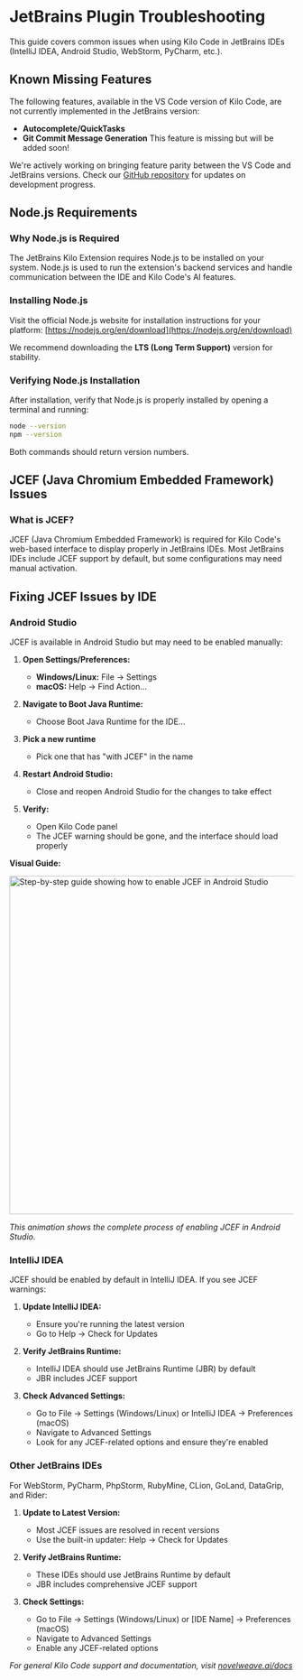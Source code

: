 # JetBrains Plugin Troubleshooting

This guide covers common issues when using Kilo Code in JetBrains IDEs (IntelliJ IDEA, Android Studio, WebStorm, PyCharm, etc.).

## Known Missing Features

The following features, available in the VS Code version of Kilo Code, are not currently implemented in the JetBrains version:

- **Autocomplete/QuickTasks**
- **Git Commit Message Generation** This feature is missing but will be added soon!

We're actively working on bringing feature parity between the VS Code and JetBrains versions. Check our [GitHub repository](https://github.com/Kilo-Org/novelweave) for updates on development progress.

## Node.js Requirements

### Why Node.js is Required

The JetBrains Kilo Extension requires Node.js to be installed on your system. Node.js is used to run the extension's backend services and handle communication between the IDE and Kilo Code's AI features.

### Installing Node.js

Visit the official Node.js website for installation instructions for your platform: [https://nodejs.org/en/download](https://nodejs.org/en/download)

We recommend downloading the **LTS (Long Term Support)** version for stability.

### Verifying Node.js Installation

After installation, verify that Node.js is properly installed by opening a terminal and running:

```bash
node --version
npm --version
```

Both commands should return version numbers.

## JCEF (Java Chromium Embedded Framework) Issues

### What is JCEF?

JCEF (Java Chromium Embedded Framework) is required for Kilo Code's web-based interface to display properly in JetBrains IDEs. Most JetBrains IDEs include JCEF support by default, but some configurations may need manual activation.

## Fixing JCEF Issues by IDE

### Android Studio

JCEF is available in Android Studio but may need to be enabled manually:

1. **Open Settings/Preferences:**

    - **Windows/Linux:** File → Settings
    - **macOS:** Help → Find Action...

2. **Navigate to Boot Java Runtime:**

    - Choose Boot Java Runtime for the IDE...

3. **Pick a new runtime**

    - Pick one that has "with JCEF" in the name

4. **Restart Android Studio:**

    - Close and reopen Android Studio for the changes to take effect

5. **Verify:**
    - Open Kilo Code panel
    - The JCEF warning should be gone, and the interface should load properly

**Visual Guide:**

<img src="/docs/img/jetbrains/android-studio-jcef-enable.gif" alt="Step-by-step guide showing how to enable JCEF in Android Studio" width="600" />

_This animation shows the complete process of enabling JCEF in Android Studio._

### IntelliJ IDEA

JCEF should be enabled by default in IntelliJ IDEA. If you see JCEF warnings:

1. **Update IntelliJ IDEA:**

    - Ensure you're running the latest version
    - Go to Help → Check for Updates

2. **Verify JetBrains Runtime:**

    - IntelliJ IDEA should use JetBrains Runtime (JBR) by default
    - JBR includes JCEF support

3. **Check Advanced Settings:**
    - Go to File → Settings (Windows/Linux) or IntelliJ IDEA → Preferences (macOS)
    - Navigate to Advanced Settings
    - Look for any JCEF-related options and ensure they're enabled

### Other JetBrains IDEs

For WebStorm, PyCharm, PhpStorm, RubyMine, CLion, GoLand, DataGrip, and Rider:

1. **Update to Latest Version:**

    - Most JCEF issues are resolved in recent versions
    - Use the built-in updater: Help → Check for Updates

2. **Verify JetBrains Runtime:**

    - These IDEs should use JetBrains Runtime by default
    - JBR includes comprehensive JCEF support

3. **Check Settings:**
    - Go to File → Settings (Windows/Linux) or [IDE Name] → Preferences (macOS)
    - Navigate to Advanced Settings
    - Enable any JCEF-related options

_For general Kilo Code support and documentation, visit [novelweave.ai/docs](https://novelweave.ai/docs)_
